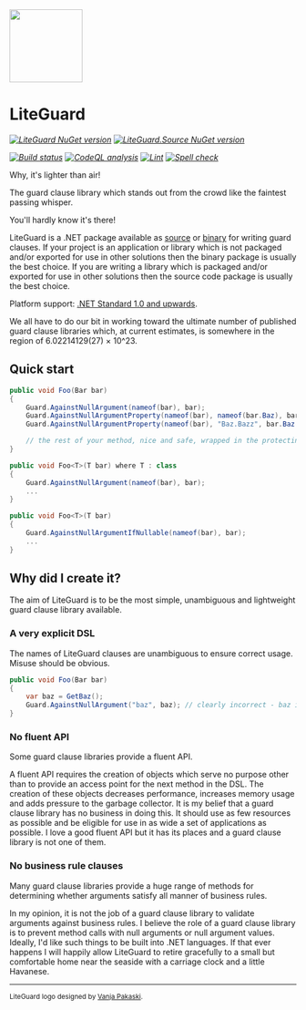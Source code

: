 <img src="https://raw.github.com/adamralph/liteguard/main/assets/liteguard_256.png" width="128" />

# LiteGuard

_[![LiteGuard NuGet version](https://img.shields.io/nuget/v/LiteGuard.svg?style=flat&label=nuget%3A%20LiteGuard)](https://www.nuget.org/packages/LiteGuard)_
_[![LiteGuard.Source NuGet version](https://img.shields.io/nuget/v/LiteGuard.Source.svg?style=flat&label=nuget%3A%20LiteGuard.Source)](https://www.nuget.org/packages/LiteGuard.Source)_

_[![Build status](https://github.com/adamralph/liteguard/workflows/.github/workflows/ci.yml/badge.svg)](https://github.com/adamralph/liteguard/actions)_
_[![CodeQL analysis](https://github.com/adamralph/liteguard/workflows/.github/workflows/codeql-analysis.yml/badge.svg)](https://github.com/adamralph/liteguard/actions?query=workflow%3A.github%2Fworkflows%2Fcodeql-analysis.yml)_
_[![Lint](https://github.com/adamralph/liteguard/workflows/.github/workflows/lint.yml/badge.svg)](https://github.com/adamralph/liteguard/actions?query=workflow%3A.github%2Fworkflows%2Flint.yml)_
_[![Spell check](https://github.com/adamralph/liteguard/workflows/.github/workflows/spell-check.yml/badge.svg)](https://github.com/adamralph/liteguard/actions?query=workflow%3A.github%2Fworkflows%2Fspell-check.yml)_

Why, it's lighter than air!

The guard clause library which stands out from the crowd like the faintest passing whisper.

You'll hardly know it's there!

LiteGuard is a .NET package available as [source](https://www.nuget.org/packages/LiteGuard.Source) or [binary](https://www.nuget.org/packages/LiteGuard) for writing guard clauses. If your project is an application or library which is not packaged and/or exported for use in other solutions then the binary package is usually the best choice. If you are writing a library which is packaged and/or exported for use in other solutions then the source code package is usually the best choice.

Platform support: [.NET Standard 1.0 and upwards](https://docs.microsoft.com/en-us/dotnet/standard/net-standard).

We all have to do our bit in working toward the ultimate number of published guard clause libraries which, at current estimates, is somewhere in the region of 6.02214129(27) × 10^23.

## Quick start

```C#
public void Foo(Bar bar)
{
    Guard.AgainstNullArgument(nameof(bar), bar);
    Guard.AgainstNullArgumentProperty(nameof(bar), nameof(bar.Baz), bar.Baz);
    Guard.AgainstNullArgumentProperty(nameof(bar), "Baz.Bazz", bar.Baz.Bazz);

    // the rest of your method, nice and safe, wrapped in the protecting arms of LiteGuard
}

public void Foo<T>(T bar) where T : class
{
    Guard.AgainstNullArgument(nameof(bar), bar);
    ...
}

public void Foo<T>(T bar)
{
    Guard.AgainstNullArgumentIfNullable(nameof(bar), bar);
    ...
}
```

## Why did I create it?

The aim of LiteGuard is to be the most simple, unambiguous and lightweight guard clause library available.

### A very explicit DSL

The names of LiteGuard clauses are unambiguous to ensure correct usage. Misuse should be obvious.

```C#
public void Foo(Bar bar)
{
    var baz = GetBaz();
    Guard.AgainstNullArgument("baz", baz); // clearly incorrect - baz is not an argument
}
```

### No fluent API

Some guard clause libraries provide a fluent API.

A fluent API requires the creation of objects which serve no purpose other than to provide an access point for the next method in the DSL. The creation of these objects decreases performance, increases memory usage and adds pressure to the garbage collector. It is my belief that a guard clause library has no business in doing this. It should use as few resources as possible and be eligible for use in as wide a set of applications as possible. I love a good fluent API but it has its places and a guard clause library is not one of them.

### No business rule clauses

Many guard clause libraries provide a huge range of methods for determining whether arguments satisfy all manner of business rules.

In my opinion, it is not the job of a guard clause library to validate arguments against business rules. I believe the role of a guard clause library is to prevent method calls with null arguments or null argument values. Ideally, I'd like such things to be built into .NET languages. If that ever happens I will happily allow LiteGuard to retire gracefully to a small but comfortable home near the seaside with a carriage clock and a little Havanese.

---

<sub>LiteGuard logo designed by [Vanja Pakaski](https://github.com/vanpak).</sub>
